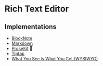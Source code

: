 # Rich Text Editor

## Implementations

- [BlockNote](/blocknotejs.md)
- [Markdown](/markdown.md)
- [ProseKit](/prosekit.md) 🌟
- [Tiptap](/tiptap.md)
- [What You See Is What You Get (WYSIWYG)](/wysiwyg.md)

<!--
https://prosemirror.net

https://github.com/udecode/plate | https://platejs.org
https://github.com/Seedsa/echo-editor | https://echo-editor.vercel.app

https://github.com/damithadev/shadcn-rich-text-editor-with-tiptap | https://shadcn-rich-text-editor.netlify.app
https://github.com/sravimohan/shandcn-ui-extensions | https://shandcn-ui-extensions.vercel.app/editor
-->
